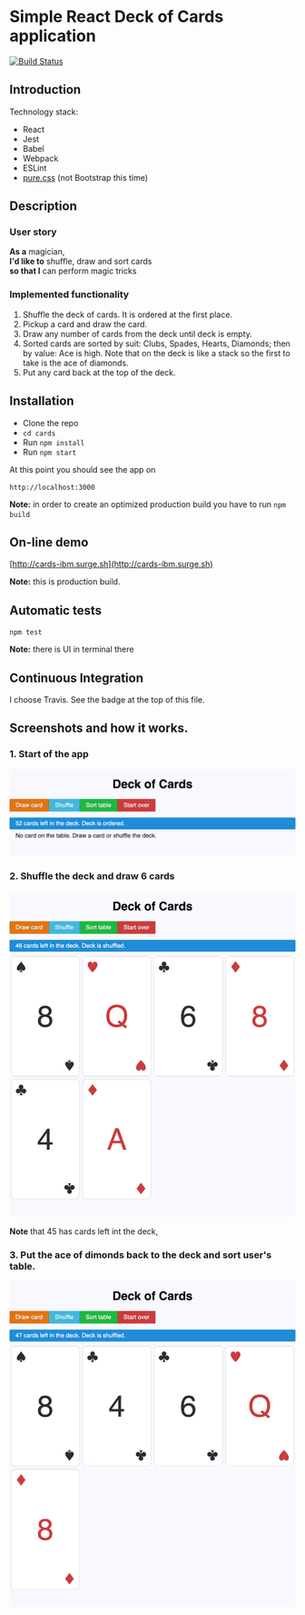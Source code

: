 # Simple React Deck of Cards application
[![Build Status](https://travis-ci.org/szymon33/cards.svg?branch=master)](https://travis-ci.org/szymon33/cards)

## Introduction

Technology stack:

* React
* Jest
* Babel
* Webpack
* ESLint
* [pure.css](https://purecss.io/) (not Bootstrap this time)


## Description

### User story

**As a** magician, \
**I'd like to** shuffle, draw and sort cards \
**so that I** can perform magic tricks


### Implemented functionality

1. Shuffle the deck of cards. It is ordered at the first place.
2. Pickup a card and draw the card.
3. Draw any number of cards from the deck until deck is empty.
4. Sorted cards are sorted by suit: Clubs, Spades, Hearts, Diamonds; then by value: Ace is high. Note that on the deck is like a stack so the first to take is the ace of diamonds.
5. Put any card back at the top of the deck.


## Installation

* Clone the repo
* `cd cards`
* Run `npm install`
* Run `npm start`

At this point you should see the app on

```
http://localhost:3000
```

**Note:** in order to create an optimized production build you have to run `npm build`


## On-line demo

[http://cards-ibm.surge.sh](http://cards-ibm.surge.sh)

**Note:** this is production build.


## Automatic tests

```
npm test
```

**Note:** there is UI in terminal there


## Continuous Integration

I choose Travis. See the badge at the top of this file.


## Screenshots and how it works.

### 1. Start of the app

![Screentshot3](screenshots/screenshot1.png)

### 2. Shuffle the deck and draw 6 cards

![Screentshot3](screenshots/screenshot2.png)

**Note** that 45 has cards left int the deck,

### 3. Put the ace of dimonds back to the deck and sort user's table.

![Screentshot3](screenshots/screenshot3.png)
